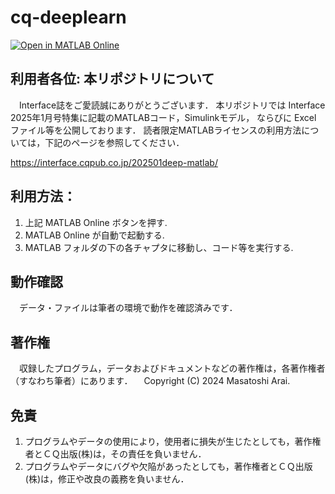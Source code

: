 # cq-deeplearn

[![Open in MATLAB Online](https://www.mathworks.com/images/responsive/global/open-in-matlab-online.svg)](https://matlab.mathworks.com/open/github/v1?repo=Masatoshi-Arai/cq-deeplearn)

## 利用者各位: 本リポジトリについて
　Interface誌をご愛読誠にありがとうございます．
  本リポジトリでは Interface 2025年1月号特集に記載のMATLABコード，Simulinkモデル，
  ならびに Excel ファイル等を公開しております．
  読者限定MATLABライセンスの利用方法については，下記のページを参照してください．

  https://interface.cqpub.co.jp/202501deep-matlab/

## 利用方法：
1. 上記 MATLAB Online ボタンを押す.
1. MATLAB Online が自動で起動する.
1. MATLAB フォルダの下の各チャプタに移動し、コード等を実行する.

## 動作確認
　データ・ファイルは筆者の環境で動作を確認済みです．
 
## 著作権
　収録したプログラム，データおよびドキュメントなどの著作権は，各著作権者（すなわち筆者）にあります．
　Copyright (C) 2024 Masatoshi Arai.

## 免責
1. プログラムやデータの使用により，使用者に損失が生じたとしても，著作権者とＣＱ出版(株)は，その責任を負いません．
1. プログラムやデータにバグや欠陥があったとしても，著作権者とＣＱ出版(株)は，修正や改良の義務を負いません．
